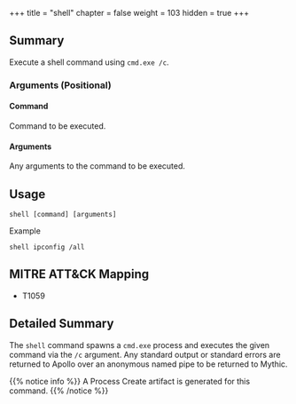 +++
title = "shell"
chapter = false
weight = 103
hidden = true
+++

## Summary
Execute a shell command using `cmd.exe /c`.

### Arguments (Positional)
#### Command
Command to be executed.

#### Arguments
Any arguments to the command to be executed.

## Usage
```
shell [command] [arguments]
```

Example
```
shell ipconfig /all
```

## MITRE ATT&CK Mapping

- T1059

## Detailed Summary
The `shell` command spawns a `cmd.exe` process and executes the given command via the `/c` argument. Any standard output or standard errors are returned to Apollo over an anonymous named pipe to be returned to Mythic.

{{% notice info %}}
A Process Create artifact is generated for this command.
{{% /notice %}}